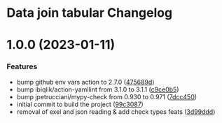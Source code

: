 # Data join tabular Changelog

# 1.0.0 (2023-01-11)


### Features

* bump github env vars action to 2.7.0 ([475689d](https://github.com/okp4/data-join-tabular/commit/475689dc617f8ceb4a2b628de4472be4da84be05))
* bump ibiqlik/action-yamllint from 3.1.0 to 3.1.1 ([c9ce0b5](https://github.com/okp4/data-join-tabular/commit/c9ce0b5d0972bd2c5e66f96def205c233c2f74ed))
* bump jpetrucciani/mypy-check from 0.930 to 0.971 ([7dcc450](https://github.com/okp4/data-join-tabular/commit/7dcc450c16229f831af9dfbf94c94b85f100f65b))
* initial commit to build the project ([99c3087](https://github.com/okp4/data-join-tabular/commit/99c3087bcc5cdbb8efc6387c50d2c08332dbf18f))
* removal of exel and json reading & add check types feats ([3d99ddd](https://github.com/okp4/data-join-tabular/commit/3d99ddd65397f61be0f2be49fa7ceb1db1fc9091))
